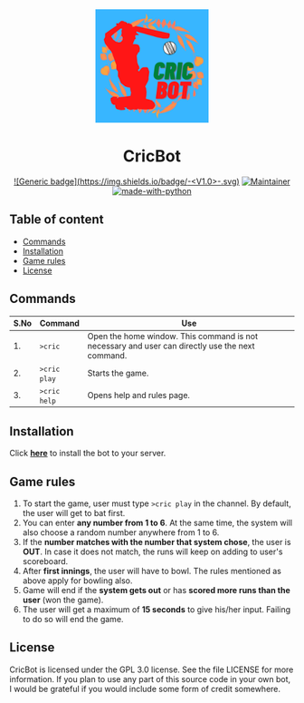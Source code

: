 <div align=center>

<img src="https://github.com/Raveesh1505/CricBot/blob/main/CRIC%20BOT.png?raw=true" width="200" height="200">

# CricBot

[![Generic badge](https://img.shields.io/badge/<Current Version>-<V1.0>-<COLOR>.svg)](https://shields.io/) [![Maintainer](https://img.shields.io/badge/maintainer-Raveesh1505-blue)](https://github.com/Raveesh1505) [![made-with-python](https://img.shields.io/badge/Made%20with-Python-1f425f.svg)](https://www.python.org/)

</div>

## Table of content

- [Commands](#commands)
- [Installation](#installation)
- [Game rules](#game-rules)
- [License](#license)

## Commands

| S.No | Command | Use |
| --- | --- | --- |
| 1. | `>cric` | Open the home window. This command is not necessary and user can directly use the next command.|
| 2. | `>cric play` | Starts the game. |
| 3. | `>cric help` | Opens help and rules page. |

## Installation

Click **[here](https://discord.com/api/oauth2/authorize?client_id=907555855984099348&permissions=8&scope=bot)** to install the bot to your server.

## Game rules

1. To start the game, user must type `>cric play` in the channel. By default, the user will get to bat first.  
2. You can enter **any number from 1 to 6**. At the same time, the system will also choose a random number anywhere from 1 to 6.  
3. If the **number matches with the number that system chose**, the user is **OUT**. In case it does not match, the runs will keep on adding to user's scoreboard.  
4. After **first innings**, the user will have to bowl. The rules mentioned as above apply for bowling also.  
5. Game will end if the **system gets out** or has **scored more runs than the user** (won the game).  
6. The user will get a maximum of **15 seconds** to give his/her input. Failing to do so will end the game.

## License

CricBot is licensed under the GPL 3.0 license. See the file LICENSE for more information. If you plan to use any part of this source code in your own bot, I would be grateful if you would include some form of credit somewhere.